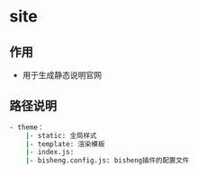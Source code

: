 # site

## 作用

- 用于生成静态说明官网

## 路径说明

```bash
- theme：
    |- static: 全局样式
    |- template: 渲染模板
    |- index.js:
    |- bisheng.config.js: bisheng插件的配置文件

```
